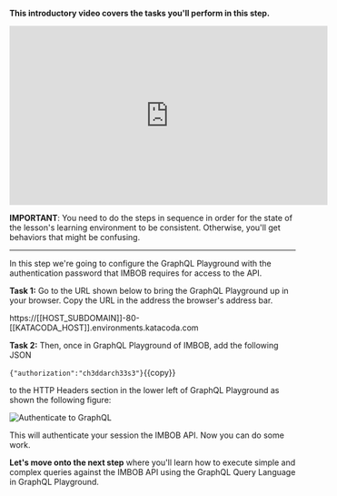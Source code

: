 **This introductory video covers the tasks you'll perform in this step.**

<iframe width="560" height="315" src="https://www.youtube.com/embed/XTJHpSs0B00" frameborder="0" allow="accelerometer; autoplay; encrypted-media; gyroscope; picture-in-picture" allowfullscreen></iframe>

**IMPORTANT**: You need to do the steps in sequence in order for the state of the lesson's learning environment to be
consistent. Otherwise, you'll get behaviors that might be confusing.

------

In this step we're going to configure the GraphQL Playground with
the authentication password that IMBOB requires for access to the API. 

**Task 1:** Go to the URL shown below to bring the GraphQL Playground up in your browser. Copy the URL in the address the browser's
address bar.

https://[[HOST_SUBDOMAIN]]-80-[[KATACODA_HOST]].environments.katacoda.com

**Task 2:** Then, once in GraphQL Playground of IMBOB, add the following JSON

`{"authorization":"ch3ddarch33s3"}`{{copy}}

to the HTTP Headers section in the lower left of GraphQL Playground as shown the following figure:
 
![Authenticate to GraphQL](https://raw.githubusercontent.com/reselbob/katacoda-scenarios/master/understanding-graphql-using-imbob/images/graphql-authorization-01.png)
 
This will authenticate your session the IMBOB API. Now you can do some work.

**Let's move onto the next step** where you'll learn how to execute simple and complex queries against the IMBOB API
using the GraphQL Query Language in GraphQL Playground.
